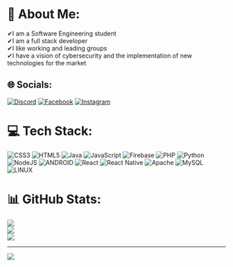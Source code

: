 # 💫 About Me:
✔I am a Software Engineering student<br>✔I am a full stack developer<br>✔I like working and leading groups<br>✔I have a vision of cybersecurity and the implementation of new technologies for the market


## 🌐 Socials:
[![Discord](https://img.shields.io/badge/Discord-%237289DA.svg?logo=discord&logoColor=white)](https://discord.gg/NotAnder#0288) [![Facebook](https://img.shields.io/badge/Facebook-%231877F2.svg?logo=Facebook&logoColor=white)](https://facebook.com/https://web.facebook.com/freddy.lombanacardenas) [![Instagram](https://img.shields.io/badge/Instagram-%23E4405F.svg?logo=Instagram&logoColor=white)](https://instagram.com/soyandeer) 

# 💻 Tech Stack:
![CSS3](https://img.shields.io/badge/css3-%231572B6.svg?style=for-the-badge&logo=css3&logoColor=white) ![HTML5](https://img.shields.io/badge/html5-%23E34F26.svg?style=for-the-badge&logo=html5&logoColor=white) ![Java](https://img.shields.io/badge/java-%23ED8B00.svg?style=for-the-badge&logo=java&logoColor=white) ![JavaScript](https://img.shields.io/badge/javascript-%23323330.svg?style=for-the-badge&logo=javascript&logoColor=%23F7DF1E) ![Firebase](https://img.shields.io/badge/firebase-%23039BE5.svg?style=for-the-badge&logo=firebase) ![PHP](https://img.shields.io/badge/php-%23777BB4.svg?style=for-the-badge&logo=php&logoColor=white) ![Python](https://img.shields.io/badge/python-3670A0?style=for-the-badge&logo=python&logoColor=ffdd54) ![NodeJS](https://img.shields.io/badge/node.js-6DA55F?style=for-the-badge&logo=node.js&logoColor=white) ![ANDROID](https://img.shields.io/badge/android-%2320232a.svg?style=for-the-badge&logo=android&logoColor=%a4c639) ![React](https://img.shields.io/badge/react-%2320232a.svg?style=for-the-badge&logo=react&logoColor=%2361DAFB) ![React Native](https://img.shields.io/badge/react_native-%2320232a.svg?style=for-the-badge&logo=react&logoColor=%2361DAFB) ![Apache](https://img.shields.io/badge/apache-%23D42029.svg?style=for-the-badge&logo=apache&logoColor=white) ![MySQL](https://img.shields.io/badge/mysql-%2300f.svg?style=for-the-badge&logo=mysql&logoColor=white) ![LINUX](https://img.shields.io/badge/Linux-FCC624?style=for-the-badge&logo=linux&logoColor=black)
# 📊 GitHub Stats:
![](https://github-readme-stats.vercel.app/api?username=NotAndeer&theme=tokyonight&hide_border=false&include_all_commits=true&count_private=true)<br/>
![](https://github-readme-streak-stats.herokuapp.com/?user=NotAndeer&theme=tokyonight&hide_border=false)<br/>
![](https://github-readme-stats.vercel.app/api/top-langs/?username=NotAndeer&theme=tokyonight&hide_border=false&include_all_commits=true&count_private=true&layout=compact)

---
[![](https://visitcount.itsvg.in/api?id=NotAndeer&icon=0&color=0)](https://visitcount.itsvg.in)

<!-- Proudly created with GPRM ( https://gprm.itsvg.in ) -->
